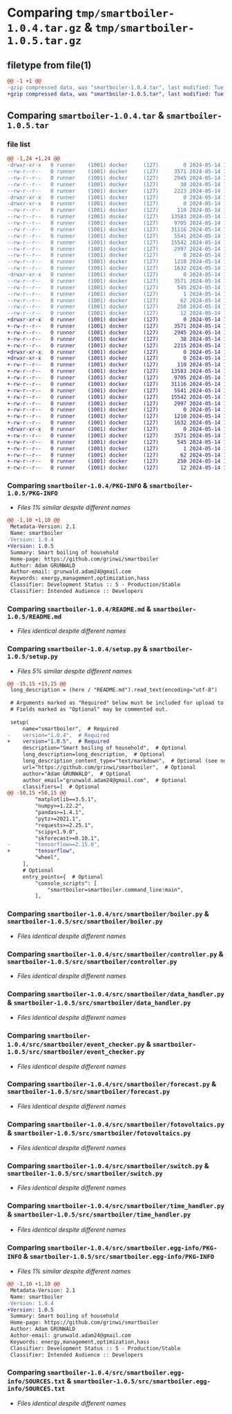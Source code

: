 # Comparing `tmp/smartboiler-1.0.4.tar.gz` & `tmp/smartboiler-1.0.5.tar.gz`

## filetype from file(1)

```diff
@@ -1 +1 @@
-gzip compressed data, was "smartboiler-1.0.4.tar", last modified: Tue May 14 14:48:46 2024, max compression
+gzip compressed data, was "smartboiler-1.0.5.tar", last modified: Tue May 14 14:59:14 2024, max compression
```

## Comparing `smartboiler-1.0.4.tar` & `smartboiler-1.0.5.tar`

### file list

```diff
@@ -1,24 +1,24 @@
-drwxr-xr-x   0 runner    (1001) docker     (127)        0 2024-05-14 14:48:46.358687 smartboiler-1.0.4/
--rw-r--r--   0 runner    (1001) docker     (127)     3571 2024-05-14 14:48:46.358687 smartboiler-1.0.4/PKG-INFO
--rw-r--r--   0 runner    (1001) docker     (127)     2945 2024-05-14 14:48:44.000000 smartboiler-1.0.4/README.md
--rw-r--r--   0 runner    (1001) docker     (127)       38 2024-05-14 14:48:46.358687 smartboiler-1.0.4/setup.cfg
--rw-r--r--   0 runner    (1001) docker     (127)     2223 2024-05-14 14:48:45.000000 smartboiler-1.0.4/setup.py
-drwxr-xr-x   0 runner    (1001) docker     (127)        0 2024-05-14 14:48:46.354688 smartboiler-1.0.4/src/
-drwxr-xr-x   0 runner    (1001) docker     (127)        0 2024-05-14 14:48:46.358687 smartboiler-1.0.4/src/smartboiler/
--rw-r--r--   0 runner    (1001) docker     (127)      110 2024-05-14 14:48:44.000000 smartboiler-1.0.4/src/smartboiler/__init__.py
--rw-r--r--   0 runner    (1001) docker     (127)    13583 2024-05-14 14:48:44.000000 smartboiler-1.0.4/src/smartboiler/boiler.py
--rw-r--r--   0 runner    (1001) docker     (127)     9705 2024-05-14 14:48:44.000000 smartboiler-1.0.4/src/smartboiler/controller.py
--rw-r--r--   0 runner    (1001) docker     (127)    31116 2024-05-14 14:48:44.000000 smartboiler-1.0.4/src/smartboiler/data_handler.py
--rw-r--r--   0 runner    (1001) docker     (127)     5541 2024-05-14 14:48:44.000000 smartboiler-1.0.4/src/smartboiler/event_checker.py
--rw-r--r--   0 runner    (1001) docker     (127)    15542 2024-05-14 14:48:44.000000 smartboiler-1.0.4/src/smartboiler/forecast.py
--rw-r--r--   0 runner    (1001) docker     (127)     2997 2024-05-14 14:48:44.000000 smartboiler-1.0.4/src/smartboiler/fotovoltaics.py
--rw-r--r--   0 runner    (1001) docker     (127)        0 2024-05-14 14:48:44.000000 smartboiler-1.0.4/src/smartboiler/main.py
--rw-r--r--   0 runner    (1001) docker     (127)     1210 2024-05-14 14:48:44.000000 smartboiler-1.0.4/src/smartboiler/switch.py
--rw-r--r--   0 runner    (1001) docker     (127)     1632 2024-05-14 14:48:44.000000 smartboiler-1.0.4/src/smartboiler/time_handler.py
-drwxr-xr-x   0 runner    (1001) docker     (127)        0 2024-05-14 14:48:46.358687 smartboiler-1.0.4/src/smartboiler.egg-info/
--rw-r--r--   0 runner    (1001) docker     (127)     3571 2024-05-14 14:48:46.000000 smartboiler-1.0.4/src/smartboiler.egg-info/PKG-INFO
--rw-r--r--   0 runner    (1001) docker     (127)      545 2024-05-14 14:48:46.000000 smartboiler-1.0.4/src/smartboiler.egg-info/SOURCES.txt
--rw-r--r--   0 runner    (1001) docker     (127)        1 2024-05-14 14:48:46.000000 smartboiler-1.0.4/src/smartboiler.egg-info/dependency_links.txt
--rw-r--r--   0 runner    (1001) docker     (127)       62 2024-05-14 14:48:46.000000 smartboiler-1.0.4/src/smartboiler.egg-info/entry_points.txt
--rw-r--r--   0 runner    (1001) docker     (127)      258 2024-05-14 14:48:46.000000 smartboiler-1.0.4/src/smartboiler.egg-info/requires.txt
--rw-r--r--   0 runner    (1001) docker     (127)       12 2024-05-14 14:48:46.000000 smartboiler-1.0.4/src/smartboiler.egg-info/top_level.txt
+drwxr-xr-x   0 runner    (1001) docker     (127)        0 2024-05-14 14:59:14.960199 smartboiler-1.0.5/
+-rw-r--r--   0 runner    (1001) docker     (127)     3571 2024-05-14 14:59:14.960199 smartboiler-1.0.5/PKG-INFO
+-rw-r--r--   0 runner    (1001) docker     (127)     2945 2024-05-14 14:59:12.000000 smartboiler-1.0.5/README.md
+-rw-r--r--   0 runner    (1001) docker     (127)       38 2024-05-14 14:59:14.960199 smartboiler-1.0.5/setup.cfg
+-rw-r--r--   0 runner    (1001) docker     (127)     2215 2024-05-14 14:59:14.000000 smartboiler-1.0.5/setup.py
+drwxr-xr-x   0 runner    (1001) docker     (127)        0 2024-05-14 14:59:14.956199 smartboiler-1.0.5/src/
+drwxr-xr-x   0 runner    (1001) docker     (127)        0 2024-05-14 14:59:14.960199 smartboiler-1.0.5/src/smartboiler/
+-rw-r--r--   0 runner    (1001) docker     (127)      110 2024-05-14 14:59:12.000000 smartboiler-1.0.5/src/smartboiler/__init__.py
+-rw-r--r--   0 runner    (1001) docker     (127)    13583 2024-05-14 14:59:12.000000 smartboiler-1.0.5/src/smartboiler/boiler.py
+-rw-r--r--   0 runner    (1001) docker     (127)     9705 2024-05-14 14:59:12.000000 smartboiler-1.0.5/src/smartboiler/controller.py
+-rw-r--r--   0 runner    (1001) docker     (127)    31116 2024-05-14 14:59:12.000000 smartboiler-1.0.5/src/smartboiler/data_handler.py
+-rw-r--r--   0 runner    (1001) docker     (127)     5541 2024-05-14 14:59:12.000000 smartboiler-1.0.5/src/smartboiler/event_checker.py
+-rw-r--r--   0 runner    (1001) docker     (127)    15542 2024-05-14 14:59:12.000000 smartboiler-1.0.5/src/smartboiler/forecast.py
+-rw-r--r--   0 runner    (1001) docker     (127)     2997 2024-05-14 14:59:12.000000 smartboiler-1.0.5/src/smartboiler/fotovoltaics.py
+-rw-r--r--   0 runner    (1001) docker     (127)        0 2024-05-14 14:59:12.000000 smartboiler-1.0.5/src/smartboiler/main.py
+-rw-r--r--   0 runner    (1001) docker     (127)     1210 2024-05-14 14:59:12.000000 smartboiler-1.0.5/src/smartboiler/switch.py
+-rw-r--r--   0 runner    (1001) docker     (127)     1632 2024-05-14 14:59:12.000000 smartboiler-1.0.5/src/smartboiler/time_handler.py
+drwxr-xr-x   0 runner    (1001) docker     (127)        0 2024-05-14 14:59:14.960199 smartboiler-1.0.5/src/smartboiler.egg-info/
+-rw-r--r--   0 runner    (1001) docker     (127)     3571 2024-05-14 14:59:14.000000 smartboiler-1.0.5/src/smartboiler.egg-info/PKG-INFO
+-rw-r--r--   0 runner    (1001) docker     (127)      545 2024-05-14 14:59:14.000000 smartboiler-1.0.5/src/smartboiler.egg-info/SOURCES.txt
+-rw-r--r--   0 runner    (1001) docker     (127)        1 2024-05-14 14:59:14.000000 smartboiler-1.0.5/src/smartboiler.egg-info/dependency_links.txt
+-rw-r--r--   0 runner    (1001) docker     (127)       62 2024-05-14 14:59:14.000000 smartboiler-1.0.5/src/smartboiler.egg-info/entry_points.txt
+-rw-r--r--   0 runner    (1001) docker     (127)      250 2024-05-14 14:59:14.000000 smartboiler-1.0.5/src/smartboiler.egg-info/requires.txt
+-rw-r--r--   0 runner    (1001) docker     (127)       12 2024-05-14 14:59:14.000000 smartboiler-1.0.5/src/smartboiler.egg-info/top_level.txt
```

### Comparing `smartboiler-1.0.4/PKG-INFO` & `smartboiler-1.0.5/PKG-INFO`

 * *Files 1% similar despite different names*

```diff
@@ -1,10 +1,10 @@
 Metadata-Version: 2.1
 Name: smartboiler
-Version: 1.0.4
+Version: 1.0.5
 Summary: Smart boiling of household
 Home-page: https://github.com/grinwi/smartboiler
 Author: Adam GRUNWALD
 Author-email: grunwald.adam24@gmail.com
 Keywords: energy,management,optimization,hass
 Classifier: Development Status :: 5 - Production/Stable
 Classifier: Intended Audience :: Developers
```

### Comparing `smartboiler-1.0.4/README.md` & `smartboiler-1.0.5/README.md`

 * *Files identical despite different names*

### Comparing `smartboiler-1.0.4/setup.py` & `smartboiler-1.0.5/setup.py`

 * *Files 5% similar despite different names*

```diff
@@ -15,15 +15,15 @@
 long_description = (here / "README.md").read_text(encoding="utf-8")
 
 # Arguments marked as "Required" below must be included for upload to PyPI.
 # Fields marked as "Optional" may be commented out.
 
 setup(
     name="smartboiler",  # Required
-    version="1.0.4",  # Required
+    version="1.0.5",  # Required
     description="Smart boiling of household",  # Optional
     long_description=long_description,  # Optional
     long_description_content_type="text/markdown",  # Optional (see note above)
     url="https://github.com/grinwi/smartboiler",  # Optional
     author="Adam GRUNWALD",  # Optional
     author_email="grunwald.adam24@gmail.com",  # Optional
     classifiers=[  # Optional
@@ -50,15 +50,15 @@
         "matplotlib==3.5.1",
         "numpy>=1.22.2",
         "pandas>=1.4.1",
         "pytz>=2021.1",
         "requests>=2.25.1",
         "scipy<1.9.0",
         "skforecast>=0.10.1",
-        "tensorflow==2.15.0",
+        "tensorflow",
         "wheel",
     ],
     # Optional
     entry_points={  # Optional
         "console_scripts": [
             "smartboiler=smartboiler.command_line:main",
         ],
```

### Comparing `smartboiler-1.0.4/src/smartboiler/boiler.py` & `smartboiler-1.0.5/src/smartboiler/boiler.py`

 * *Files identical despite different names*

### Comparing `smartboiler-1.0.4/src/smartboiler/controller.py` & `smartboiler-1.0.5/src/smartboiler/controller.py`

 * *Files identical despite different names*

### Comparing `smartboiler-1.0.4/src/smartboiler/data_handler.py` & `smartboiler-1.0.5/src/smartboiler/data_handler.py`

 * *Files identical despite different names*

### Comparing `smartboiler-1.0.4/src/smartboiler/event_checker.py` & `smartboiler-1.0.5/src/smartboiler/event_checker.py`

 * *Files identical despite different names*

### Comparing `smartboiler-1.0.4/src/smartboiler/forecast.py` & `smartboiler-1.0.5/src/smartboiler/forecast.py`

 * *Files identical despite different names*

### Comparing `smartboiler-1.0.4/src/smartboiler/fotovoltaics.py` & `smartboiler-1.0.5/src/smartboiler/fotovoltaics.py`

 * *Files identical despite different names*

### Comparing `smartboiler-1.0.4/src/smartboiler/switch.py` & `smartboiler-1.0.5/src/smartboiler/switch.py`

 * *Files identical despite different names*

### Comparing `smartboiler-1.0.4/src/smartboiler/time_handler.py` & `smartboiler-1.0.5/src/smartboiler/time_handler.py`

 * *Files identical despite different names*

### Comparing `smartboiler-1.0.4/src/smartboiler.egg-info/PKG-INFO` & `smartboiler-1.0.5/src/smartboiler.egg-info/PKG-INFO`

 * *Files 1% similar despite different names*

```diff
@@ -1,10 +1,10 @@
 Metadata-Version: 2.1
 Name: smartboiler
-Version: 1.0.4
+Version: 1.0.5
 Summary: Smart boiling of household
 Home-page: https://github.com/grinwi/smartboiler
 Author: Adam GRUNWALD
 Author-email: grunwald.adam24@gmail.com
 Keywords: energy,management,optimization,hass
 Classifier: Development Status :: 5 - Production/Stable
 Classifier: Intended Audience :: Developers
```

### Comparing `smartboiler-1.0.4/src/smartboiler.egg-info/SOURCES.txt` & `smartboiler-1.0.5/src/smartboiler.egg-info/SOURCES.txt`

 * *Files identical despite different names*

